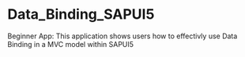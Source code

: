 # Data_Binding_SAPUI5
Beginner App: This application shows users how to effectivly use Data Binding in a MVC model within SAPUI5

